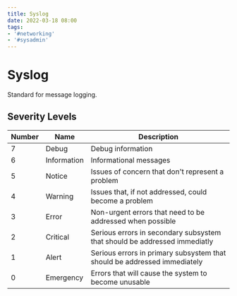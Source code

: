 ```yaml
---
title: Syslog
date: 2022-03-18 08:00
tags:
- '#networking'
- '#sysadmin'
---
```


# Syslog

Standard for message logging.

## Severity Levels

| Number | Name        | Description                                                               |
| ------ | ----------- | ------------------------------------------------------------------------- |
| 7      | Debug       | Debug information                                                         |
| 6      | Information | Informational messages                                                    |
| 5      | Notice      | Issues of concern that don't represent a problem                          |
| 4      | Warning     | Issues that, if not addressed, could become a problem                     |
| 3      | Error       | Non-urgent errors that need to be addressed when possible                 |
| 2      | Critical    | Serious errors in secondary subsystem that should be addressed immediatly |
| 1      | Alert       | Serious errors in primary subsystem that should be addressed immediately  |
| 0      | Emergency   | Errors that will cause the system to become unusable                      |

